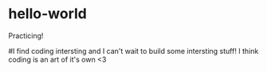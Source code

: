 # hello-world
Practicing!

#I find coding intersting and I can't wait to build some intersting stuff!
I think coding is an art of it's own <3

